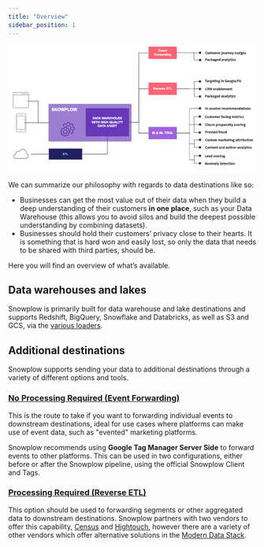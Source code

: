 ```yaml
---
title: "Overview"
sidebar_position: 1
---
```


![](images/usecasearch.png)

We can summarize our philosophy with regards to data destinations like so:

- Businesses can get the most value out of their data when they build a deep understanding of their customers **in one place**, such as your Data Warehouse (this allows you to avoid silos and build the deepest possible understanding by combining datasets).
- Businesses should hold their customers’ privacy close to their hearts. It is something that is hard won and easily lost, so only the data that needs to be shared with third parties, should be.

Here you will find an overview of what’s available.

## Data warehouses and lakes

Snowplow is primarily built for data warehouse and lake destinations and supports Redshift, BigQuery, Snowflake and Databricks, as well as S3 and GCS, via the [various loaders](/docs/destinations/warehouses-and-lakes/index.md).

## Additional destinations

Snowplow supports sending your data to additional destinations through a variety of different options and tools.

### [No Processing Required (Event Forwarding)](/docs/destinations/forwarding-events/index.md)

This is the route to take if you want to forwarding individual events to downstream destinations, ideal for use cases where platforms can make use of event data, such as "evented" marketing platforms.

Snowplow recommends using **Google Tag Manager Server Side** to forward events to other platforms. This can be used in two configurations, either before or after the Snowplow pipeline, using the official Snowplow Client and Tags.

### [Processing Required (Reverse ETL)](/docs/destinations/reverse-etl/index.md)

This option should be used to forwarding segments or other aggregated data to downstream destinations. Snowplow partners with two vendors to offer this capability, [Census](https://www.getcensus.com/) and [Hightouch](https://hightouch.io/), however there are a variety of other vendors which offer alternative solutions in the [Modern Data Stack](https://snowplowanalytics.com/blog/2021/05/12/modern-data-stack/).
